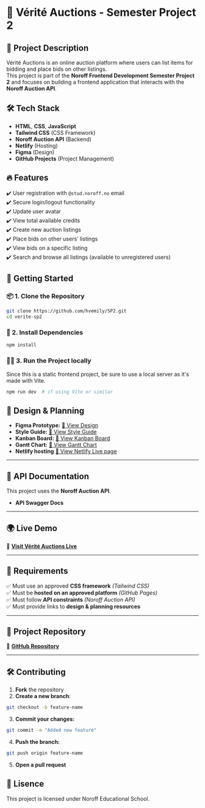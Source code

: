 # 🎯 Vérité Auctions - Semester Project 2  

## 📌 Project Description  
Vérité Auctions is an online auction platform where users can list items for bidding and place bids on other listings.  
This project is part of the **Noroff Frontend Development Semester Project 2** and focuses on building a frontend application that interacts with the **Noroff Auction API**.  

## 🛠️ **Tech Stack**  
- **HTML**, **CSS**, **JavaScript**  
- **Tailwind CSS** (CSS Framework)  
- **Noroff Auction API** (Backend)  
- **Netlify** (Hosting)  
- **Figma** (Design)  
- **GitHub Projects** (Project Management)  

## 🔥 **Features**  
✔️ User registration with `@stud.noroff.no` email  
✔️ Secure login/logout functionality  
✔️ Update user avatar  
✔️ View total available credits  
✔️ Create new auction listings  
✔️ Place bids on other users' listings  
✔️ View bids on a specific listing  
✔️ Search and browse all listings (available to unregistered users)  

## 🚀 **Getting Started**  

### 📦 1. **Clone the Repository**  
```bash
git clone https://github.com/hvemily/SP2.git
cd verite-sp2
```
### 📂 2. **Install Dependencies**
```bash
npm install
```

### 🏃‍♂️ 3. **Run the Project locally**
Since this is a static frontend project, be sure to use a local server as it's made with Vite.

```bash
npm run dev  # if using Vite or similar
```

## 🎨 **Design & Planning**  
- **Figma Prototype:** [🔗 View Design](https://www.figma.com/design/EKX2ExgJd8WplBWvkN1ZAr/V%C3%A9rit%C3%A9-Auctions?node-id=0-1&t=SsECBCN7q8iTqrh3-1)  
- **Style Guide:** [🎨 View Style Guide](https://www.figma.com/design/EKX2ExgJd8WplBWvkN1ZAr/V%C3%A9rit%C3%A9-Auctions?node-id=0-1&t=SsECBCN7q8iTqrh3-1)  
- **Kanban Board:** [📌 View Kanban Board](https://github.com/users/hvemily/projects/5)  
- **Gantt Chart:** [📅 View Gantt Chart](https://github.com/users/hvemily/projects/5/views/4)
- **Netlify hosting** [📅 View Netlify Live page](https://veriteauctions.netlify.app/)

---

## 📡 **API Documentation**  
This project uses the **Noroff Auction API**.  
- **API Swagger Docs** 

---

## 🌍 **Live Demo**  
🔗 **[Visit Vérité Auctions Live](https://veriteauctions.netlify.app/)**  

---

## 📝 **Requirements**  
✅ Must use an approved **CSS framework** _(Tailwind CSS)_  
✅ Must be **hosted on an approved platform** _(GitHub Pages)_  
✅ Must follow **API constraints** _(Noroff Auction API)_  
✅ Must provide links to **design & planning resources**  

---

## 🎯 **Project Repository**  
🔗 **[GitHub Repository](https://github.com/hvemily/SP2)**  

---

## 🛠️ **Contributing**  
1. **Fork** the repository  
2. **Create a new branch**:  
```bash
git checkout -b feature-name
```

3. **Commit your changes:**
```bash
git commit -m "Added new feature"
```

4. **Push the branch:**
```bash
git push origin feature-name
```

5. **Open a pull request**

## 📜 **Lisence**
This project is licensed under Noroff Educational School. 










